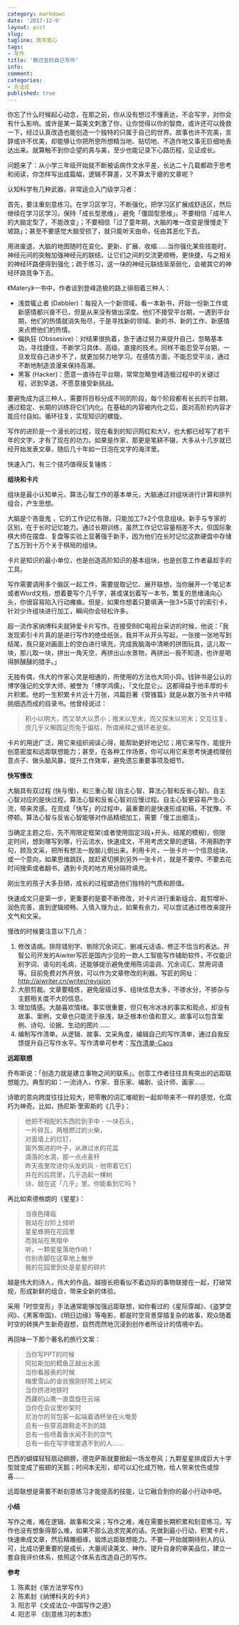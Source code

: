 ```yaml
---
category: markdown
date: '2017-12-9'
layout: post
slug: 
tagline: 我写我心
tags:
- 写作
title: '教过去的自己写作'
info: 
comment: 
categories: 
- 方法论
published: true
---
```


你忘了什么时候起心动念，在那之前，你从没有想过不懂表达，不会写字，对你会有什么影响。或许是某一篇美文刺激了你，让你觉得以你的智商，或许还可以挽救一下，经过认真改造也能创造一个独特的只属于自己的世界。故事也许不完美，言辞或许不优美，却能够让你把所思所想精当地、贴切地、不造作地又事无巨细地表达出来。就算触不到你企望的真与美，至少也能记录下心路历程，见证成长。

问题来了：从小学三年级开始就不断被诟病作文水平差，长达二十几载都疏于思考和阅读，你怎样写出成篇幅，逻辑不算差，又不算太干瘪的文章呢？

认知科学有几种武器，非常适合入门级学习者：

首先，要注重刻意练习。在学习区学习，不断强化，把学习区扩展成舒适区，然后继续在学习区学习。保持「成长型思维」，避免「僵固型思维」。不要相信「成年人的大脑定型了，不能改变」；不要相信「过了童年期，大脑的唯一改变是慢慢走下坡路」；甚至不要感觉大脑受损了，就只能听天由命，任由其恶化下去。

用进废退，大脑的地图随时在变化、更新、扩展、收缩……当你强化某些技能时，神经元间的突触加强神经元的联结，让它们之间的交流更顺畅，更快捷，与之相关的神经环路便得到强化；疏于练习，这一块的神经元联结渐渐弱化，会被其它的神经环路竞争下去。

《Matery》一书中，作者谈到登峰造极的路上徘徊着三种人：

- 浅尝辄止者 (Dabbler)：每投入一个新领域，看一本新书，开始一份新工作或新感情都兴奋不已，但是从来没有做出深度。他们不接受平台期，一遇到平台期，他们的热情就消失殆尽，于是寻找新的领域、新的书、新的工作、新感情来点燃他们的热情。
- 偏执狂 (Obssesive)：对结果很执着，急于通过努力来提升自己，忽略基本功，寻找捷径，不断学习具体、高级、直接的技术。同样不能忍受平台期，一旦发现自己进步不了，就更加努力地学习。在感情方面，不能忍受平淡，通过不断地制造浪漫来保持高潮。
 - 黑客 (Hacker)：愿意一直待在平台期，常常忽略登峰造极过程中的关键过程，迟到早退，不愿意接受新挑战。  

要避免成为这三种人，需要将目标分成不同的阶段，每个阶段都有长长的平台期，通过稳定、长期的训练将它们内化。在基础的内容被内化之后，面对高阶的内容才能应付自如。循环往复，实现知识的螺旋。

写作的进阶是一个漫长的过程，现在看到的知识网红和大V，也大都已经写了若干年的文字，才有了现在的功力。如果是作家，那更是笔耕不辍，大多从十几岁就已经开始发表文章，随后几十年如一日泡在文字的海洋里。

快速入门，有三个技巧值得反复锤炼：

**组块和卡片**

组块是最小认知单元，算法心智工作的基本单元，大脑通过对组块进行计算和排列组合，产生思想。

大脑是个吝啬鬼 ，它的工作记忆有限，只能加工7±2个信息组块。新手与专家的区别，在于长时记忆能力。通过长期训练，虽然工作记忆容量相差不大，但国际象棋大师在摆盘、复盘等实验上显著强于新手，因为他们在长时记忆这款硬盘中存储了五万到十万个关于棋局的组块。

卡片是知识的最小单位，也是创造高阶知识的基本组块，也是创意工作者最趁手的工具。

写作需要调用多个脑区一起工作，需要提取记忆、展开联想，当你展开一个笔记本或者Word文档，想着要写个几千字，甚或谋划着写一本书，繁复的思绪涌向心头，你很容易陷入行动瘫痪。但是，如果你想着只要填满一张3×5英寸的索引卡，针对少许组块进行加工，瞬间你会轻松许多。

超一流作家纳博科夫就钟爱卡片写作。在接受BBC电视台采访的时候，他说：「我发现索引卡片真的是进行写作的绝佳纸张，我并不从开头写起，一张接一张地写到结尾，我只是对画面上的空白进行填充，完成我脑海中清晰的拼图玩具，这儿取一块，那儿取一块，拼出一角天空，再拼出山水景物，再拼出--我不知道，也许是喝得醉醺醺的猎手。」

无独有偶，伟大的作家心灵是相通的，所使用的方法也大同小异。钱钟书是公认的博学强记的文学大师，被誉为「博学鸿儒」、「文化昆仑」。这都得益于他丰厚的卡片积累。他的一生积累卡片近十万张，鸿篇巨著《管锥篇》就是从数万张卡片中精挑细选而成的目录书。他曾经说过：

> 积小以明大，而又举大以贯小；推末以至末，而又探末以穷末；交互往复，庶几乎义解圆足而免于偏枯，所谓阐释之循环者是矣。

卡片的用途广泛，用它来组织阅读心得，能帮助更好地记忆；用它来写作，能提升创意密度和远距联想能力；甚至，在各种工作场景，你可以用它来思考快速梳理创意点子、做头脑风暴，提升工作效率，避免遗忘重要事项及细节。

**快写慢改**

大脑具有双过程 (快与慢)，和三重心智 (自主心智、算法心智和反省心智)。自主心智对应的是快过程，算法心智和反省心智对应慢过程。自主心智更容易产生心流，带来灵感。在完成「快写」的过程中，最重要的是快速形成初稿，不犹豫、不停顿。算法心智与反省心智能够对作品精细加工，需要「慢工出细活」。

当确定主题之后，先不用限定框架(或者使用固定3段+开头、结尾的模板)，但限定时间，想到哪写到哪，行云流水，快速成文，不用考虑文章的逻辑，不用斟酌字句，顾及文采，把所有想法一股脑儿倒出来。利用卡片，一张卡片一个信息组块，或一个意向，如果思维跳跃，就赶紧切换到另外一张卡片，就是不要停。不要去花时间搜索或者翻书，遇到卡壳的地方用分隔符填充。

刚出生的孩子大多丑陋，成长的过程塑造他们独特的气质和颜值。

快速成文只是第一步，更重要的是要不断修改，对卡片进行重新组合、裁剪增补、润色完善，直到逻辑顺畅、入情入理为止。如果有余力，可以尝试通过修改来提升文气和文采。

慢改的时候要注意以下几点：

1. 修改语病。排除错别字、剔除冗余词汇、删减元话语、修正不恰当的表达。开智公司开发的Aiwiter写匠是国内少见的一款人工智能写作辅助软件，不仅能识别字词、语句的毛病，还能够提示避免使用陈词滥调、冗余词汇、禁用词语等。目前免费对外开放，可以作为文章修改的利器。写匠的网址：<http://aiwriter.cn/writer/revision>
2. 大胆剪裁。文章要精炼，避免层级过多、组块信息太多，不掺水分，不掺杂与主题相关度不大的信息。
3. 增加情感。大脑喜欢情绪。事实很重要，但只有冷冰冰的事实和观点，却没有故事、案例，文章也只能流于肤浅，缺乏根本价值和意义。故事可以包含案例、诗句、论据、生动的图片……
4. 编制写作清单。从逻辑、故事、文采角度，编辑自己的写作清单，通过自我反馈提升自己写作水平。写作清单可参考：[写作清单-Caos](https://www.zybuluo.com/caos/note/146926)

**远距联想**

乔布斯说：「创造力就是建立事物之间的联系」。创意工作者往往具有突出的远距联想能力。典型的如：一流诗人、作家、音乐家、编剧、设计师、画家……

诗歌的意向跨度往往比较大，把零散的词汇堆砌到一起却带来不一样的感觉，化腐朽为神奇。比如，扬尼斯·里索斯的《几乎》：

> 他把不相配的东西捡到手中 - 一块石头，  
一片碎瓦，两根燃过的火柴，  
对面墙上的烂钉，  
窗外飘进的叶子，从淋过水的花盆  
滴落的水滴，那一点点麦秆  
昨天夜里吹进你头发的风 - 他带着它们  
并在的后院里，几乎造起一棵树  
诗，就在这「几乎」里。你能看到它吗？

再比如索德格朗的《星星》：

> 当夜色降临  
我站在台阶上倾听  
星星蜂拥在花园里  
而我站在黑暗中  
听，一颗星星落地作响！  
你别赤脚在这草地上散步  
我的花园里到处是星星的碎片

越是伟大的诗人，伟大的作品，越擅长把看似不着边际的事物联接在一起，打破常规，形成新鲜的组合，带来全新的体验。  

采用「时空变形」手法通常能够加强远距联想，如你看过的《星际穿越》、《盗梦空间》、《黑客帝国》、《明日边缘》等电影，都是时空背景穿插复杂的故事，观众随着时空的转换产生新奇遐想，自然而然地沉浸到创作者所设计的情境中去。

再回味一下那个著名的旅行文案：

>  当你写PPT的时候  
阿拉斯加的鳕鱼正越出水面  
当你看报表的时候  
梅里雪山的金丝猴刚好爬上树尖  
当你挤进地铁时  
西藏的山鹰一直盘旋在云端  
当你在会议里吵架时  
尼泊尔的背包客一起端着酒杯坐在火堆旁  
总有一些穿高跟鞋走不到的路  
总有一些喷着香水闻不到的空气  
总有一些在写字楼里遇不到的人……

巴西的蝴蝶轻轻扇动翅膀，德克萨斯就要掀起一场龙卷风；九颗星星排成巨大十字型就变成了振翅的天鹅；时间本无形，却可以幻化成万物，给人带来忧伤或惊喜……

远距联想是需要不断刻意练习才能提高的技能，让它融合到你的最小行动中吧。

**小结**

写作之难，难在逻辑、故事和文采；写作之难，难在需要长期积累和刻意练习。写作也没有想象得那么难，如果不那么追求完美的话。先做到最小行动，积累卡片，快速串成文章，然后精雕细琢，锻炼远距联想能力。不要一开始就期待别人的认可，比成功更重要的是成长，大量阅读美文、神作、提升自身的审美品位，建立一套自我评价体系，依照这个体系去改造自己的写作。

**参考**
1. 陈素封《笨方法学写作》
2. 陈素封《纳博科夫的卡片》
3. 阳志平《文成法立-中国写作之道》
4. 阳志平 《刻意练习的本质》
